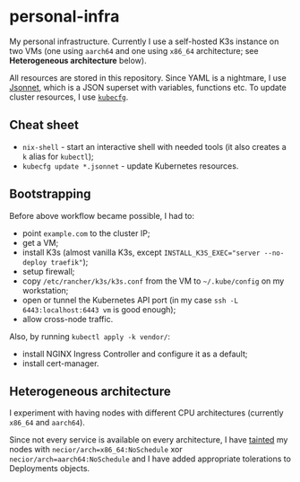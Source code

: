 # personal-infra

My personal infrastructure.
Currently I use a self-hosted K3s instance on two VMs (one using `aarch64` and one using `x86_64` architecture; see **Heterogeneous architecture** below).

All resources are stored in this repository.
Since YAML is a nightmare, I use [Jsonnet](https://jsonnet.org/), which is a JSON superset with variables, functions etc.
To update cluster resources, I use [`kubecfg`](https://github.com/bitnami/kubecfg).

## Cheat sheet

* `nix-shell` - start an interactive shell with needed tools (it also creates a `k` alias for `kubectl`);
* `kubecfg update *.jsonnet` - update Kubernetes resources.

## Bootstrapping

Before above workflow became possible, I had to:

- point `example.com` to the cluster IP;
- get a VM;
- install K3s (almost vanilla K3s, except `INSTALL_K3S_EXEC="server --no-deploy traefik"`);
- setup firewall;
- copy `/etc/rancher/k3s/k3s.conf` from the VM to `~/.kube/config` on my workstation;
- open or tunnel the Kubernetes API port (in my case `ssh -L 6443:localhost:6443 vm` is good enough);
- allow cross-node traffic.

Also, by running `kubectl apply -k vendor/`:

- install NGINX Ingress Controller and configure it as a default;
- install cert-manager.

## Heterogeneous architecture

I experiment with having nodes with different CPU architectures (currently `x86_64` and `aarch64`).

Since not every service is available on every architecture, I have [tainted](https://kubernetes.io/docs/concepts/scheduling-eviction/taint-and-toleration/) my nodes with `necior/arch=x86_64:NoSchedule` xor `necior/arch=aarch64:NoSchedule` and I have added appropriate tolerations to Deployments objects.

